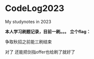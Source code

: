 # CodeLog2023
My studynotes in 2023


**本人学习刷题记录，目前一刷。。。**
**立个flag：**


争取秋招之前能三刷结束

对了 还能把剑指offer也给刷了就好了

